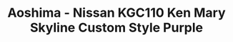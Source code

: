 ---
layout: product
title: "Aoshima - Nissan KGC110 Ken Mary Skyline Custom Style Purple"
price: "TBA" 
desc: "N/A"
img_path: "/assets/img/AO80474.webp"
brand: "N/A"
available: false
special_offer: false
new: false
soon: false
cat: "010000"
subcat: "013700"
subsubcat: "0N/A"
sifra: "AO80474"
popular: false
spec: false
---
